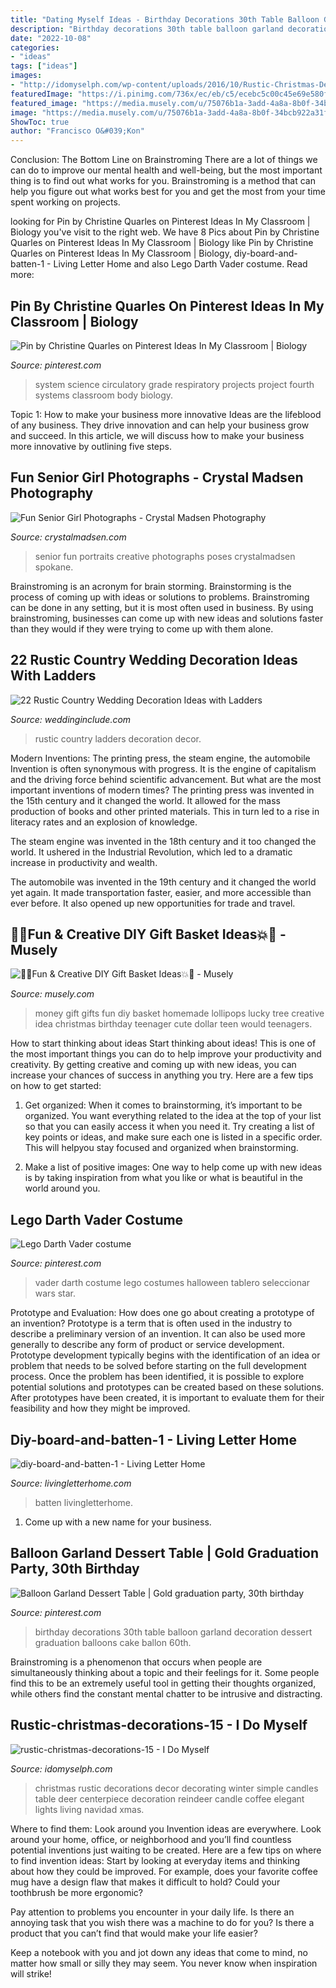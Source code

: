 ```yaml
---
title: "Dating Myself Ideas - Birthday Decorations 30th Table Balloon Garland Decoration Dessert Graduation Balloons Cake Ballon 60th"
description: "Birthday decorations 30th table balloon garland decoration dessert graduation balloons cake ballon 60th"
date: "2022-10-08"
categories:
- "ideas"
tags: ["ideas"]
images:
- "http://idomyselph.com/wp-content/uploads/2016/10/Rustic-Christmas-Decorations-15.jpg"
featuredImage: "https://i.pinimg.com/736x/ec/eb/c5/ecebc5c00c45e69e580f5266385eb244--life-science-science-lessons.jpg"
featured_image: "https://media.musely.com/u/75076b1a-3add-4a8a-8b0f-34bcb922a31f.jpg"
image: "https://media.musely.com/u/75076b1a-3add-4a8a-8b0f-34bcb922a31f.jpg"
ShowToc: true
author: "Francisco O&#039;Kon"
---
```



Conclusion: The Bottom Line on Brainstroming
There are a lot of things we can do to improve our mental health and well-being, but the most important thing is to find out what works for you. Brainstroming is a method that can help you figure out what works best for you and get the most from your time spent working on projects.

	

		
looking for Pin by Christine Quarles on Pinterest Ideas In My Classroom | Biology you've visit to the right web. We have 8 Pics about Pin by Christine Quarles on Pinterest Ideas In My Classroom | Biology like Pin by Christine Quarles on Pinterest Ideas In My Classroom | Biology, diy-board-and-batten-1 - Living Letter Home and also Lego Darth Vader costume. Read more:
		
    
## Pin By Christine Quarles On Pinterest Ideas In My Classroom | Biology

<img loading=lazy src="https://i.pinimg.com/736x/ec/eb/c5/ecebc5c00c45e69e580f5266385eb244--life-science-science-lessons.jpg" onerror="this.onerror=null;this.src='https://tse4.mm.bing.net/th?id=OIP.UKvTxP-KDFHtpOIlVSKa5gHaJ3&amp;pid=15.1';" alt="Pin by Christine Quarles on Pinterest Ideas In My Classroom | Biology">

_Source: pinterest.com_

>system science circulatory grade respiratory projects project fourth systems classroom body biology. 

	

Topic 1: How to make your business more innovative
Ideas are the lifeblood of any business. They drive innovation and can help your business grow and succeed. In this article, we will discuss how to make your business more innovative by outlining five steps.

    
## Fun Senior Girl Photographs - Crystal Madsen Photography

<img loading=lazy src="http://www.crystalmadsen.com/wp-content/uploads/2014/10/Fun-Spokane-Senior-Girl-Photos-013.jpg" onerror="this.onerror=null;this.src='https://tse3.mm.bing.net/th?id=OIP.Y-UL3f9RSIDLE0lzUIDUGAHaLG&amp;pid=15.1';" alt="Fun Senior Girl Photographs - Crystal Madsen Photography">

_Source: crystalmadsen.com_

>senior fun portraits creative photographs poses crystalmadsen spokane. 

	

Brainstroming is an acronym for brain storming. Brainstorming is the process of coming up with ideas or solutions to problems. Brainstroming can be done in any setting, but it is most often used in business. By using brainstroming, businesses can come up with new ideas and solutions faster than they would if they were trying to come up with them alone.

    
## 22 Rustic Country Wedding Decoration Ideas With Ladders

<img loading=lazy src="https://www.weddinginclude.com/wp-content/uploads/2017/06/Ladder-Decor-Candle-Lights-for-Rustic-Wedding.jpg" onerror="this.onerror=null;this.src='https://tse1.mm.bing.net/th?id=OIP.vlSxejQjt4OLsp7xVxYx8wHaLJ&amp;pid=15.1';" alt="22 Rustic Country Wedding Decoration Ideas with Ladders">

_Source: weddinginclude.com_

>rustic country ladders decoration decor. 

	

Modern Inventions: The printing press, the steam engine, the automobile
Invention is often synonymous with progress. It is the engine of capitalism and the driving force behind scientific advancement. But what are the most important inventions of modern times?
The printing press was invented in the 15th century and it changed the world. It allowed for the mass production of books and other printed materials. This in turn led to a rise in literacy rates and an explosion of knowledge.

The steam engine was invented in the 18th century and it too changed the world. It ushered in the Industrial Revolution, which led to a dramatic increase in productivity and wealth.

The automobile was invented in the 19th century and it changed the world yet again. It made transportation faster, easier, and more accessible than ever before. It also opened up new opportunities for trade and travel.

    
## 🎉💥Fun &amp; Creative DIY Gift Basket Ideas💥🎉 - Musely

<img loading=lazy src="https://media.musely.com/u/75076b1a-3add-4a8a-8b0f-34bcb922a31f.jpg" onerror="this.onerror=null;this.src='https://tse1.mm.bing.net/th?id=OIP.eDWuXRKqqy19hadGwV6WlQHaLI&amp;pid=15.1';" alt="🎉💥Fun &amp; Creative DIY Gift Basket Ideas💥🎉 - Musely">

_Source: musely.com_

>money gift gifts fun diy basket homemade lollipops lucky tree creative idea christmas birthday teenager cute dollar teen would teenagers. 

	

How to start thinking about ideas
Start thinking about ideas! This is one of the most important things you can do to help improve your productivity and creativity. By getting creative and coming up with new ideas, you can increase your chances of success in anything you try. Here are a few tips on how to get started:
1. Get organized: When it comes to brainstorming, it’s important to be organized. You want everything related to the idea at the top of your list so that you can easily access it when you need it. Try creating a list of key points or ideas, and make sure each one is listed in a specific order. This will helpyou stay focused and organized when brainstorming.

2. Make a list of positive images: One way to help come up with new ideas is by taking inspiration from what you like or what is beautiful in the world around you.

    
## Lego Darth Vader Costume

<img loading=lazy src="https://i.pinimg.com/736x/d2/74/0f/d2740f09bca6b75fa0ceb467c44a9638--darth-vader-costumes-costume-ideas.jpg" onerror="this.onerror=null;this.src='https://tse2.mm.bing.net/th?id=OIP.ZRM6XpwqDj7Z6niOcm-UwAHaJ6&amp;pid=15.1';" alt="Lego Darth Vader costume">

_Source: pinterest.com_

>vader darth costume lego costumes halloween tablero seleccionar wars star. 

	

Prototype and Evaluation: How does one go about creating a prototype of an invention?
Prototype is a term that is often used in the industry to describe a preliminary version of an invention. It can also be used more generally to describe any form of product or service development. Prototype development typically begins with the identification of an idea or problem that needs to be solved before starting on the full development process. Once the problem has been identified, it is possible to explore potential solutions and prototypes can be created based on these solutions. After prototypes have been created, it is important to evaluate them for their feasibility and how they might be improved.

    
## Diy-board-and-batten-1 - Living Letter Home

<img loading=lazy src="https://www.livingletterhome.com/wp-content/uploads/2018/02/diy-board-and-batten-1.jpg" onerror="this.onerror=null;this.src='https://tse3.mm.bing.net/th?id=OIP.5gybpEmcrHCZ1caKRI4eogHaLH&amp;pid=15.1';" alt="diy-board-and-batten-1 - Living Letter Home">

_Source: livingletterhome.com_

>batten livingletterhome. 

	

1. Come up with a new name for your business.

    
## Balloon Garland Dessert Table | Gold Graduation Party, 30th Birthday

<img loading=lazy src="https://i.pinimg.com/736x/f9/44/51/f94451922494393bd05109e70797d19b.jpg" onerror="this.onerror=null;this.src='https://tse3.mm.bing.net/th?id=OIP.gcxc12V1IH5Ogud6Mu9FuQHaJ3&amp;pid=15.1';" alt="Balloon Garland Dessert Table | Gold graduation party, 30th birthday">

_Source: pinterest.com_

>birthday decorations 30th table balloon garland decoration dessert graduation balloons cake ballon 60th. 

	

Brainstroming is a phenomenon that occurs when people are simultaneously thinking about a topic and their feelings for it. Some people find this to be an extremely useful tool in getting their thoughts organized, while others find the constant mental chatter to be intrusive and distracting.

    
## Rustic-christmas-decorations-15 - I Do Myself

<img loading=lazy src="http://idomyselph.com/wp-content/uploads/2016/10/Rustic-Christmas-Decorations-15.jpg" onerror="this.onerror=null;this.src='https://tse2.mm.bing.net/th?id=OIP.lyeQ_0I7dEf4A7PDcDlHDAHaKz&amp;pid=15.1';" alt="rustic-christmas-decorations-15 - I Do Myself">

_Source: idomyselph.com_

>christmas rustic decorations decor decorating winter simple candles table deer centerpiece decoration reindeer candle coffee elegant lights living navidad xmas. 

	

Where to find them: Look around you
Invention ideas are everywhere. Look around your home, office, or neighborhood and you’ll find countless potential inventions just waiting to be created. Here are a few tips on where to find invention ideas:
Start by looking at everyday items and thinking about how they could be improved. For example, does your favorite coffee mug have a design flaw that makes it difficult to hold? Could your toothbrush be more ergonomic?

Pay attention to problems you encounter in your daily life. Is there an annoying task that you wish there was a machine to do for you? Is there a product that you can’t find that would make your life easier?

Keep a notebook with you and jot down any ideas that come to mind, no matter how small or silly they may seem. You never know when inspiration will strike!

